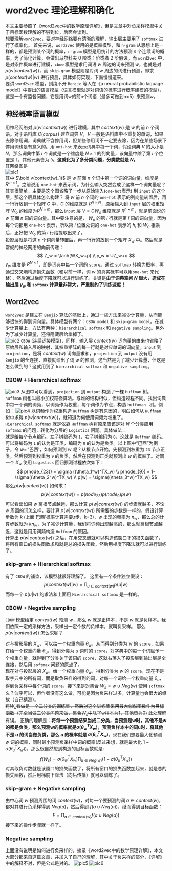 # word2vec 理论理解和确化
本文主要参照了[《word2vec中的数学原理详解》](https://www.cnblogs.com/peghoty/p/3857839.html)，但是文章中对负采样模型中关于目标函数理解的不够到位，后面会谈到。     
想要理解`word2vec`，要对神经网络要有清晰的理解，输出层主要用了 `softmax` 进行了概率化。
首先来说，`word2vec` 使用的是概率模型，和 `n-gram` 从思想上是一样的，都是预测某个词的概率，`n-gram` 模型是用统计的方法预测 $n$ 个连续词的概率，为了简化计算，会做出马尔科夫 $0$ 阶或 $1$ 阶或者 $2$ 阶假设。而 `word2vec` 中，是对条件概率进行建模，`cbow` 模型是求用词语 $w$ 周边的词来预测 $w$，也就是对 $p(w|context(w))$，而 `skip-gram` 模型则是对词 $w$ 周边的词进行预测，即求 $p(context(w)|w)$ 进行预测，具体如何实现，下面慢慢道来。  
要讲 `word2vec` 模型，则绕不开 `Benjio` 等人在《a neural probabilistic laguage model》中提出的语言模型（语言模型就是对词语的概率进行概率建模的模型），这是一个有监督问题，它是用词w的前n个词语（最多可做到n=5）来预测w。

## 神经概率语言模型
用神经网络对 $p(w|context(w))$ 进行建模，其中 $context(w)$ 是 $w$ 的前 $n$ 个词语。对于语料库 $C(corpus)$ 建立词典 $V$，$V$ 一般是语料库中不重复的单词，如果去除停用词，词典就不含停用词，但某些停用词不一定要去除，因为在某些场景下停用词也是有意义的。用 `ont-hot` 来表示词典中每一个词，假设词典 $V$ 的大小是 $N$，那么词典中第 $i$ 个词就是一个维度是 $N\times 1$ 的列向量，该向量中除了第 $i$ 个位置是 `1`，其他元素皆为 `0`。**这就化为了多分类问题，分类数就是 $N$。**    
其网络图是  
![pic1](../../pic/Selection_027.jpg)  
其中 $\bold v(context(w)_1)$ 是 $w$ 前面 $n$ 个词中第一个词的词向量，维度是 $R^{m\times 1}$。之前说用 `one-hot` 来表示词，为什么输入突然变成了这样一个词向量呢？其实很简单，主要是这个图省略了一步从原始输入(`one-hot`表示) 到 `input` 的这个层，那这个层具体怎么构建？ 将 $w$ 前 $n$ 个词的 `one-hot` 表示的列向量转置后，再一行行放到一个矩阵 $G$ 中，$G$ 的维度就是 $R^{n\times N}$，原始输入到 `input` 层的权重矩阵 $W_o$ 的维度为$R^{N\times m}$，那么`input` 层 $V=GW_o$ 维度就是 $R^{n\times m}$，就是前面说的 $w$ 前面 $n$ 词的词向量。其中要注意的是， $W_o$ 的第 $i$ 行就是第 $i$ 词的词向量，因为每个词都用 `one-hot` 表示，所以第 $i$ 位置处词的 `one-hot` 表示的 $h_i$ 和 $W_o$ 相乘后，正好把 $W_o$ 的第 $i$ 行给提取出来了。  
投影层就是将这 $n$ 个词向量转置后，再一行行的放到一个矩阵 $X_w$ 中。然后就是常规的神经网络的向前传递：  
$$
Z_w = \tanh(WX_w+p) \\
y_w = UZ_w+q
$$
$y_w$ 维度是 $R^{N\times 1}$，即是词典中每一个词的 `score`。通过 `softmax` 转换为概率，再通过交叉熵构造损失函数（和以前一样，词 $w$ 的真实概率可以用`one-hot` 来代替），然后通过梯度下降就可以进行训练了。关键是**由于词典空间 $N$ 很大，造成在输出层 $y_w$ 和 `softmax` 计算量非常大，严重制约了训练速度！**  

## Word2vec 
`word2vec` 是建立在 `Benjio` 算法的基础上，通过一些方法来减少计算量，从而能够很快的得到词向量。具体模型有两个：`CBOW model` 和 `skip-gram model`。在减少计算量上，方法有两种：`hierarchical softmax` 和 `negative sampling`。另外为了减少计算量，还将隐藏层给拿掉了。  
![pic2](../../pic/Selection_028.jpg)
`CBOW` (连续词袋模型)，同样，输入层 $context(w)$ 词向量的由来也省略了原始层和输入层的映射，其权重矩阵的每一行就是对应单词的词向量。`input` 到 `projection`，是将 $context(w)$ 词向量求和，`projection` 到 `output` 没有用 `Benjio` 的全连接，直接就给出了词 $w$ 的预测，这当然是为了减少计算量，但这是怎么做到的？这就用到了 `hierarchical softmax` 和 `negative sampling`。

### CBOW + Hierarchical softmax

![pic3](../../pic/Selection_029.jpg)
从图中可以看到，`projection` 到 `output` 构造了一棵 `Huffman` 树。`huffman` 树也叫最小加权路径算法。与堆的结构相似，但构造过程不同。找出词典中每一个词的词频，以词频作为权重，每个词作为节点，构造 `huffuman ` 树。例如：
![pic4](../../pic/Selection_030.jpg)
以词频作为权重构造 `Huffman` 树是有原因的，明白如何从 `Huffman` 树中求得 $p(w|context(w))$，就知道为何使用词频为权重了。  
`Hierarchical softmax` 就是依靠 `Huffman` 树将原来应该是对 $N$ 个分类应用 `softmax` 的问题，转化为分层的 `Logistics` 问题。具体做法：  
就是给每个节点编码，左子树编码为 `1`，右子树编码为 `0`，这就是 `Huffman` 编码。可以将编码为 `1` 的认为是正类，编码为 `0` 的认为是负类。以上图中“巴西”为例子，令 $w=$ '巴西'，如何预测到 $w$ 呢？从根节点开始，先预测到权重为 `23` 节点正类，然后预测到权重为 `9` 的负类，然后在预测到正类就预测出 $w$ 的概率了。对同一个 $X_w$ 使用 `Logistics` 回归预测过程依次如下：
$$
p(node_{23}) = \sigma ((\theta_1^w)^TX_w) \\
p(node_{9}) = 1-\sigma((\theta_2^w)^TX_w) \\
p(w) = \sigma((\theta_3^w)^TX_w)
$$
那么$p(w|context(w))$ 如何求：
$$
p(w|context(w))=p(node_{23})p(node_9)p(w)
$$
可以看出如果 $w$ 离根节点越远，那么计算 $p(w|context(w))$ 的步骤就越多，不论 $w$ 周围的词怎么样，要计算 $p(w|context(w))$ 所需要的步数是一样的，假设计算步数为 $k$ (上面'巴西'概率计算需要`3`步，k=3)，$w$ 出现的频率为 $n_w$，那么总的计算步数就为 $kn_w$，为了减少计算量，我们将词频出现越高的，那么就离根节点越近，这就是用用词频构造 `Huffman` 的原因。  
计算出 $p(w|context(w))$ 之后，在用交叉熵就可以构造该窗口下的损失函数了，将所有窗口的损失函数求和就是总的损失函数，然后用梯度下降法就可以进行训练了。  

### skip-gram + Hierarchical softmax
有了 `CBOW` 的铺垫，该模型就很好理解了。
这里有一个条件独立假设：
$$
p(context(w)|w) = \prod_{u\in context(w)} p(u|w)
$$
而每一个 $p(u|w)$ 的求法和上面用 `Hierarchical softmax` 是一样的。

### CBOW + Negative sampling
`CBOW` 模型给定 $context(w)$ 预测 $w$，那么 $w$ 就是正样本，不是 $w$ 就是负样本。我们依照一定的采样方法，采样出一定个数的负样本，就叫负采样。
那么 $p(w|context(w))$ 怎么求呢？    

对与投影层的 $X_w$，可以给一个权重向量 $\theta_w$，从而得到分类为 $w$ 的 `score`，如果在给一个权重向量 $\theta_u$，得到分类为 $u$ 词时的 `score`，对字典中的每一个词赋予一个权重向量，就得到了分类关于该词的 `score`，这就右落入了投影层到输出层是全连接，然后用 `softmax` 问题的原点了。  
现在对与投影层的 $X_w$，给一个权重向量 $\theta_w$，得到分类为 $w$ 的 `score`，现在不是取字典中的所有词，而是取负采样的得到的词，对每一个词给一个权重向量 $\theta_u$，得到负采样中每个词的 `score`，接下来是对集合 $W_s=w\cup Neg(w)$ 使用 `softmax` 么？似乎可以，但作者没有这么做，可能是因为负采样过多，计算量也会很大的缘故（自己猜测）。  
~~将$W_s$看做是一个二分类的训练集，然后对这个训练集采用最大似然函数作为目标函数（完全当做二分类问题来做，集合$W_s$中除了w样本为1，其他皆为0)~~ 此处理解有误。
正确的理解是：**将每一个预测结果当成二分类，当预测是w时，其他不是w的都是负类，那么预测w的概率就是$\sigma(\theta_w^TX_w)$，预测负样本中的词u时，将其他不是 $u$ 的词当做负类，那么 $u$ 的概率就是 $\sigma(\theta_u^TX_w)$**，现在我们想要最大化预测 $w$ 词的概率，同时最小预测负采样中词的概率(反过来想，就是最大化 $1-\sigma(\theta_u^TX_w))$，那么很自然想到构造的目标函数就是:
$$
f(W_s)  = \sigma(\theta_w^TX_w) \prod_{u \in Neg(w)}(1-\sigma(\theta_u^TX_w))
$$
对其取负对数就是该窗口的损失函数了，将所有窗口的损失函数加起来，就是总的损失函数，然后用梯度下降法（向后传播）就可以训练了。

### skip-gram + Negative sampling
由中心词 $w$ 预测周围的词 $context(w)$，对每一个要预测的词 $a\in context(w)$，都对其进行负采样得到 $Neg(a)$，然后得到 $f(a\cup Neg(a))$，继而得到目标函数：
$$
F = \prod_{a\in context(w)} f(a\cup Neg(a))
$$
接下来的操作步骤就一样了。

### Negative sampling
上面没有说明是如何进行负采样的，摘录《word2vec中的数学原理详解》，本文大部分都来自这篇文章，并加入了自己的理解，其中关于负采样的部分，《详解》中的解释不对，但是公式是对的。
![pic5](../../pic/Selection_032.jpg)
![pic6](../../pic/Selection_033.jpg)
